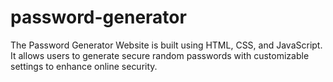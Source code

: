 # password-generator
The Password Generator Website is built using HTML, CSS, and JavaScript. It allows users to generate secure random passwords with customizable settings to enhance online security.
